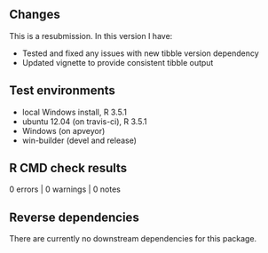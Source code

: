 ## Changes

This is a resubmission. In this version I have:

- Tested and fixed any issues with new tibble version dependency
- Updated vignette to provide consistent tibble output

## Test environments

* local Windows install, R 3.5.1
* ubuntu 12.04 (on travis-ci), R 3.5.1
* Windows (on apveyor)
* win-builder (devel and release)

## R CMD check results

0 errors | 0 warnings | 0 notes




## Reverse dependencies

There are currently no downstream dependencies for this package.

